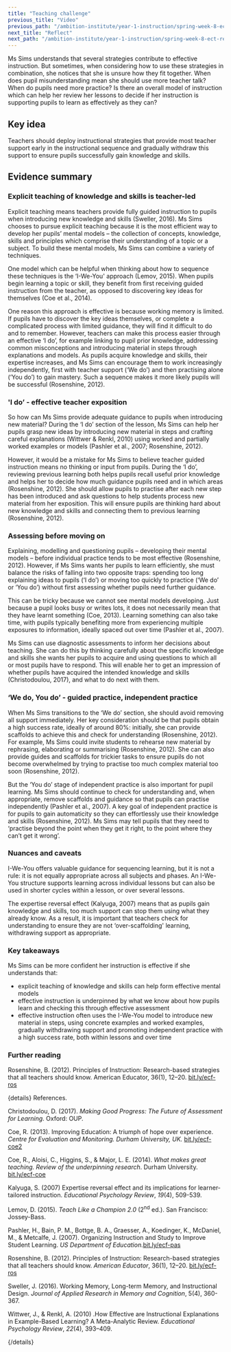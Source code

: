```yaml
---
title: "Teaching challenge"
previous_title: "Video"
previous_path: "/ambition-institute/year-1-instruction/spring-week-8-ect-video"
next_title: "Reflect"
next_path: "/ambition-institute/year-1-instruction/spring-week-8-ect-reflect"
---
```



Ms Sims understands that several strategies contribute to effective instruction. But sometimes, when considering how to use these strategies in combination, she notices that she is unsure how they fit together. When does pupil misunderstanding mean she should use more teacher talk? When do pupils need more practice? Is there an overall model of instruction which can help her review her lessons to decide if her instruction is supporting pupils to learn as effectively as they can?

## Key idea

Teachers should deploy instructional strategies that provide most teacher support early in the instructional sequence and gradually withdraw this support to ensure pupils successfully gain knowledge and skills.

## Evidence summary

### Explicit teaching of knowledge and skills is teacher-led

Explicit teaching means teachers provide fully guided instruction to pupils when introducing new knowledge and skills (Sweller, 2016). Ms Sims chooses to pursue explicit teaching because it is the most efficient way to develop her pupils’ mental models – the collection of concepts, knowledge, skills and principles which comprise their understanding of a topic or a subject. To build these mental models, Ms Sims can combine a variety of techniques.

One model which can be helpful when thinking about how to sequence these techniques is the ‘I-We-You' approach (Lemov, 2015). When pupils begin learning a topic or skill, they benefit from first receiving guided instruction from the teacher, as opposed to discovering key ideas for themselves (Coe et al., 2014).

One reason this approach is effective is because working memory is limited. If pupils have to discover the key ideas themselves, or complete a complicated process with limited guidance, they will find it difficult to do and to remember. However, teachers can make this process easier through an effective ‘I do’, for example linking to pupil prior knowledge, addressing common misconceptions and introducing material in steps through explanations and models. As pupils acquire knowledge and skills, their expertise increases, and Ms Sims can encourage them to work increasingly independently, first with teacher support (‘We do’) and then practising alone (‘You do’) to gain mastery. Such a sequence makes it more likely pupils will be successful (Rosenshine, 2012).

### 'I do’ - effective teacher exposition

So how can Ms Sims provide adequate guidance to pupils when introducing new material? During the ‘I do’ section of the lesson, Ms Sims can help her pupils grasp new ideas by introducing new material in steps and crafting careful explanations (Wittwer & Renkl, 2010) using worked and partially worked examples or models (Pashler et al., 2007; Rosenshine, 2012).

However, it would be a mistake for Ms Sims to believe teacher guided instruction means no thinking or input from pupils. During the ‘I do’, reviewing previous learning both helps pupils recall useful prior knowledge and helps her to decide how much guidance pupils need and in which areas (Rosenshine, 2012). She should allow pupils to practise after each new step has been introduced and ask questions to help students process new material from her exposition. This will ensure pupils are thinking hard about new knowledge and skills and connecting them to previous learning (Rosenshine, 2012).

### Assessing before moving on

Explaining, modelling and questioning pupils – developing their mental models – before individual practice tends to be most effective (Rosenshine, 2012). However, if Ms Sims wants her pupils to learn efficiently, she must balance the risks of falling into two opposite traps: spending too long explaining ideas to pupils (‘I do’) or moving too quickly to practice (‘We do’ or ‘You do’) without first assessing whether pupils need further guidance.

This can be tricky because we cannot see mental models developing. Just because a pupil looks busy or writes lots, it does not necessarily mean that they have learnt something (Coe, 2013). Learning something can also take time, with pupils typically benefiting more from experiencing multiple exposures to information, ideally spaced out over time (Pashler et al., 2007).

Ms Sims can use diagnostic assessments to inform her decisions about teaching. She can do this by thinking carefully about the specific knowledge and skills she wants her pupils to acquire and using questions to which all or most pupils have to respond. This will enable her to get an impression of whether pupils have acquired the intended knowledge and skills (Christodoulou, 2017), and what to do next with them.

### ‘We do, You do’ - guided practice, independent practice

When Ms Sims transitions to the ‘We do’ section, she should avoid removing all support immediately. Her key consideration should be that pupils obtain a high success rate, ideally of around 80%: initially, she can provide scaffolds to achieve this and check for understanding (Rosenshine, 2012). For example, Ms Sims could invite students to rehearse new material by rephrasing, elaborating or summarising (Rosenshine, 2012). She can also provide guides and scaffolds for trickier tasks to ensure pupils do not become overwhelmed by trying to practise too much complex material too soon (Rosenshine, 2012).

But the ‘You do’ stage of independent practice is also important for pupil learning. Ms Sims should continue to check for understanding and, when appropriate, remove scaffolds and guidance so that pupils can practise independently (Pashler et al., 2007). A key goal of independent practice is for pupils to gain automaticity so they can effortlessly use their knowledge and skills (Rosenshine, 2012). Ms Sims may tell pupils that they need to ‘practise beyond the point when they get it right, to the point where they can’t get it wrong’.

### Nuances and caveats

I-We-You offers valuable guidance for sequencing learning, but it is not a rule: it is not equally appropriate across all subjects and phases. An I-We-You structure supports learning across individual lessons but can also be used in shorter cycles within a lesson, or over several lessons.

The expertise reversal effect (Kalyuga, 2007) means that as pupils gain knowledge and skills, too much support can stop them using what they already know. As a result, it is important that teachers check for understanding to ensure they are not ‘over-scaffolding' learning, withdrawing support as appropriate.



### Key takeaways
Ms Sims can be more confident her instruction is effective if she understands that:
- explicit teaching of knowledge and skills can help form effective mental models 
- effective instruction is underpinned by what we know about how pupils learn and checking this through effective assessment 
- effective instruction often uses the I-We-You model to introduce new material in steps, using concrete examples and worked examples, gradually withdrawing support and promoting independent practice with a high success rate, both within lessons and over time


### Further reading

Rosenshine, B. (2012). Principles of Instruction: Research-based strategies that all teachers should know. American Educator, 36(1), 12–20. [bit.ly/ecf-ros](http://bit.ly/ecf-ros)

{details}
References.


Christodoulou, D. (2017). _Making Good Progress: The Future of Assessment for Learning_. Oxford: OUP.

Coe, R. (2013). Improving Education: A triumph of hope over experience. _Centre for Evaluation and Monitoring. Durham University, UK._ <a href="http://bit.ly/ecf-coe2" target="_blank" rel="noopener">bit.ly/ecf-coe2</a>

Coe, R., Aloisi, C., Higgins, S., &amp; Major, L. E. (2014). _What makes great teaching. Review of the underpinning research_. Durham University. <a href="http://bit.ly/ecf-coe" target="_blank" rel="noopener">bit.ly/ecf-coe</a>

Kalyuga, S. (2007) Expertise reversal effect and its implications for learner-tailored instruction. _Educational Psychology Review_, _19_(4), 509-539.

Lemov, D. (2015). _Teach Like a Champion 2.0_ (2<sup>nd</sup> ed.). San Francisco: Jossey-Bass.

Pashler, H., Bain, P. M., Bottge, B. A., Graesser, A., Koedinger, K., McDaniel, M., &amp; Metcalfe, J. (2007). Organizing Instruction and Study to Improve Student Learning. _US Department of Education._<a href="http://bit.ly/ecf-pas" target="_blank" rel="noopener">bit.ly/ecf-pas</a>

Rosenshine, B. (2012). Principles of Instruction: Research-based strategies that all teachers should know. _American Educator_, 36(1), 12–20. <a href="http://bit.ly/ecf-ros" target="_blank" rel="noopener">bit.ly/ecf-ros</a>

Sweller, J. (2016). Working Memory, Long-term Memory, and Instructional Design. _Journal of Applied Research in Memory and Cognition_, 5(4), 360-367.

Wittwer, J., &amp; Renkl, A. (2010) .How Effective are Instructional Explanations in Example-Based Learning? A Meta-Analytic Review. _Educational Psychology Review_, _22_(4), 393–409.

{/details}


